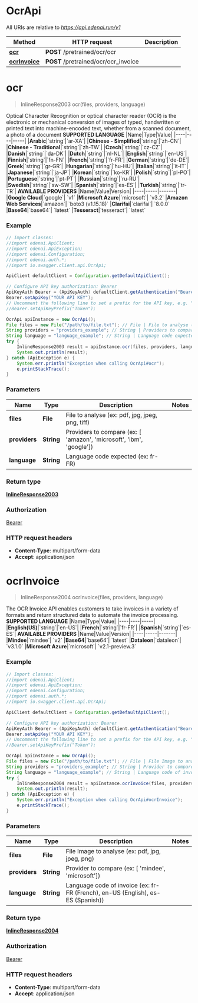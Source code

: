 # OcrApi

All URIs are relative to *https://api.edenai.run/v1*

Method | HTTP request | Description
------------- | ------------- | -------------
[**ocr**](OcrApi.md#ocr) | **POST** /pretrained/ocr/ocr | 
[**ocrInvoice**](OcrApi.md#ocrInvoice) | **POST** /pretrained/ocr/ocr_invoice | 


<a name="ocr"></a>
# **ocr**
> InlineResponse2003 ocr(files, providers, language)



Optical Character Recognition or optical character reader (OCR) is the electronic or mechanical conversion of images of typed, handwritten or printed text into machine-encoded text, whether from a scanned document, a photo of a document  **SUPPORTED LANGUAGE**  |Name|Type|Value| |----|----|-----| |**Arabic**|&#x60;string&#x60;|&#x60;ar-XA&#x60;| |**Chinese - Simplified**|&#x60;string&#x60;|&#x60;zh-CN&#x60;| |**Chinese - Traditional**|&#x60;string&#x60;|&#x60;zh-TW&#x60;| |**Czech**|&#x60;string&#x60;|&#x60;cz-CZ&#x60;| |**Danish**|&#x60;string&#x60;|&#x60;da-DK&#x60;| |**Dutch**|&#x60;string&#x60;|&#x60;nl-NL&#x60;| |**English**|&#x60;string&#x60;|&#x60;en-US&#x60;| |**Finnish**|&#x60;string&#x60;|&#x60;fn-FN&#x60;| |**French**|&#x60;string&#x60;|&#x60;fr-FR&#x60;| |**German**|&#x60;string&#x60;|&#x60;de-DE&#x60;| |**Greek**|&#x60;string&#x60;|&#x60;gr-GR&#x60;| |**Hungarian**|&#x60;string&#x60;|&#x60;hu-HU&#x60;| |**Italian**|&#x60;string&#x60;|&#x60;it-IT&#x60;| |**Japanese**|&#x60;string&#x60;|&#x60;ja-JP&#x60;| |**Korean**|&#x60;string&#x60;|&#x60;ko-KR&#x60;| |**Polish**|&#x60;string&#x60;|&#x60;pl-PO&#x60;| |**Portuguese**|&#x60;string&#x60;|&#x60;pt-PT&#x60;| |**Russian**|&#x60;string&#x60;|&#x60;ru-RU&#x60;| |**Swedish**|&#x60;string&#x60;|&#x60;sw-SW&#x60;| |**Spanish**|&#x60;string&#x60;|&#x60;es-ES&#x60;| |**Turkish**|&#x60;string&#x60;|&#x60;tr-TR&#x60;|  **AVAILABLE PROVIDERS**   |Name|Value|Version| |----|-----|-------| |**Google Cloud**|&#x60;google&#x60;| &#x60;v1&#x60;  |**Microsoft Azure**|&#x60;microsoft&#x60;| &#x60;v3.2&#x60;  |**Amazon Web Services**|&#x60;amazon&#x60;| &#x60;boto3 (v1.15.18)&#x60;  |**Clarifai**|&#x60;clarifai&#x60;| &#x60;8.0.0&#x60;  |**Base64**|&#x60;base64&#x60;| &#x60;latest&#x60;  |**Tesseract**|&#x60;tesseract&#x60;| &#x60;latest&#x60; 

### Example
```java
// Import classes:
//import edenai.ApiClient;
//import edenai.ApiException;
//import edenai.Configuration;
//import edenai.auth.*;
//import io.swagger.client.api.OcrApi;

ApiClient defaultClient = Configuration.getDefaultApiClient();

// Configure API key authorization: Bearer
ApiKeyAuth Bearer = (ApiKeyAuth) defaultClient.getAuthentication("Bearer");
Bearer.setApiKey("YOUR API KEY");
// Uncomment the following line to set a prefix for the API key, e.g. "Token" (defaults to null)
//Bearer.setApiKeyPrefix("Token");

OcrApi apiInstance = new OcrApi();
File files = new File("/path/to/file.txt"); // File | File to analyse (ex: pdf, jpg, jpeg, png, tiff)
String providers = "providers_example"; // String | Providers to compare (ex: [ 'amazon', 'microsoft', 'ibm', 'google'])
String language = "language_example"; // String | Language code expected (ex: fr-FR)
try {
    InlineResponse2003 result = apiInstance.ocr(files, providers, language);
    System.out.println(result);
} catch (ApiException e) {
    System.err.println("Exception when calling OcrApi#ocr");
    e.printStackTrace();
}
```

### Parameters

Name | Type | Description  | Notes
------------- | ------------- | ------------- | -------------
 **files** | **File**| File to analyse (ex: pdf, jpg, jpeg, png, tiff) |
 **providers** | **String**| Providers to compare (ex: [ &#39;amazon&#39;, &#39;microsoft&#39;, &#39;ibm&#39;, &#39;google&#39;]) |
 **language** | **String**| Language code expected (ex: fr-FR) |

### Return type

[**InlineResponse2003**](InlineResponse/InlineResponse2003.md)

### Authorization

[Bearer](../README.md#Bearer)

### HTTP request headers

 - **Content-Type**: multipart/form-data
 - **Accept**: application/json

<a name="ocrInvoice"></a>
# **ocrInvoice**
> InlineResponse2004 ocrInvoice(files, providers, language)



The OCR Invoice API enables customers to take invoices in a variety of formats and return structured data to automate the invoice processing.  **SUPPORTED LANGUAGE**  |Name|Type|Value| |----|----|-----| |**English(US)**|&#x60;string&#x60;|&#x60;en-US&#x60;| |**French**|&#x60;string&#x60;|&#x60;fr-FR&#x60;| |**Spanish**|&#x60;string&#x60;|&#x60;es-ES&#x60;|  **AVAILABLE PROVIDERS**   |Name|Value|Version| |----|-----|-------| |**Mindee**|&#x60;mindee&#x60;| &#x60;v2&#x60;  |**Base64**|&#x60;base64&#x60;| &#x60;latest&#x60;  |**Dataleon**|&#x60;dataleon&#x60;| &#x60;v3.1.0&#x60;  |**Microsoft Azure**|&#x60;microsoft&#x60;| &#x60;v2.1-preview.3&#x60; 

### Example
```java
// Import classes:
//import edenai.ApiClient;
//import edenai.ApiException;
//import edenai.Configuration;
//import edenai.auth.*;
//import io.swagger.client.api.OcrApi;

ApiClient defaultClient = Configuration.getDefaultApiClient();

// Configure API key authorization: Bearer
ApiKeyAuth Bearer = (ApiKeyAuth) defaultClient.getAuthentication("Bearer");
Bearer.setApiKey("YOUR API KEY");
// Uncomment the following line to set a prefix for the API key, e.g. "Token" (defaults to null)
//Bearer.setApiKeyPrefix("Token");

OcrApi apiInstance = new OcrApi();
File files = new File("/path/to/file.txt"); // File | File Image to analyse (ex: pdf, jpg, jpeg, png)
String providers = "providers_example"; // String | Provider to compare (ex: [ 'mindee', 'microsoft'])
String language = "language_example"; // String | Language code of invoice (ex: fr-FR (French), en-US (English), es-ES (Spanish))
try {
    InlineResponse2004 result = apiInstance.ocrInvoice(files, providers, language);
    System.out.println(result);
} catch (ApiException e) {
    System.err.println("Exception when calling OcrApi#ocrInvoice");
    e.printStackTrace();
}
```

### Parameters

Name | Type | Description  | Notes
------------- | ------------- | ------------- | -------------
 **files** | **File**| File Image to analyse (ex: pdf, jpg, jpeg, png) |
 **providers** | **String**| Provider to compare (ex: [ &#39;mindee&#39;, &#39;microsoft&#39;]) |
 **language** | **String**| Language code of invoice (ex: fr-FR (French), en-US (English), es-ES (Spanish)) |

### Return type

[**InlineResponse2004**](InlineResponse/InlineResponse2004.md)

### Authorization

[Bearer](../README.md#Bearer)

### HTTP request headers

 - **Content-Type**: multipart/form-data
 - **Accept**: application/json

